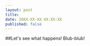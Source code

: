 ```yaml
---
layout: post
title: 
date: 20XX-XX-XX XX:XX:XX
published: false 
---
```


##Let's see what happens!
Blub-blub!

